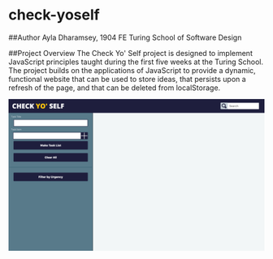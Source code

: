 # check-yoself

##Author
Ayla Dharamsey, 1904 FE Turing School of Software Design

##Project Overview
The Check Yo' Self project is designed to implement JavaScript principles taught during the first five weeks at the Turing School. 
The project builds on the applications of JavaScript to provide a dynamic, functional website that can be used to store ideas, 
that persists upon a refresh of the page, and that can be deleted from localStorage. 

![image](https://github.com/ayladharamsey/check-yoself/blob/master/images/screencapture-file-Users-ayla-check-yoself-index-html-2019-06-05-08_23_26.png)

